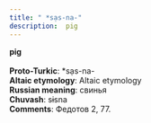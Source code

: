 ```yaml
---
title: " *sạs-na-"
description:  pig
---
```

<p data-pagefind-weight="0.5">
<strong> pig</strong><br><br>
<strong>Proto-Turkic</strong>:  *sạs-na-<br>
<strong>Altaic etymology</strong>:  Altaic etymology<br>
<strong>Russian meaning</strong>:  свинья<br>
<strong>Chuvash</strong>:  sɨsna<br>
<strong>Comments</strong>:  Федотов 2, 77.<br>

</p>
